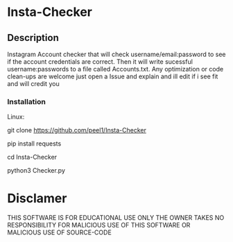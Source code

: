 # Insta-Checker

## Description 
Instagram Account checker that will check username/email:password to see if the account credentials are correct. Then it will write sucessful username:passwords to a file called Accounts.txt. Any optimization or code clean-ups are welcome just open a Issue and explain and ill edit if i see fit and will credit you

### Installation
Linux:
  
  git clone https://github.com/peel1/Insta-Checker
  
  pip install requests
  
  cd Insta-Checker
  
  python3 Checker.py



# Disclamer
THIS SOFTWARE IS FOR EDUCATIONAL USE ONLY THE OWNER TAKES NO RESPONSIBILITY FOR MALICIOUS USE OF THIS SOFTWARE OR MALICIOUS USE OF SOURCE-CODE
